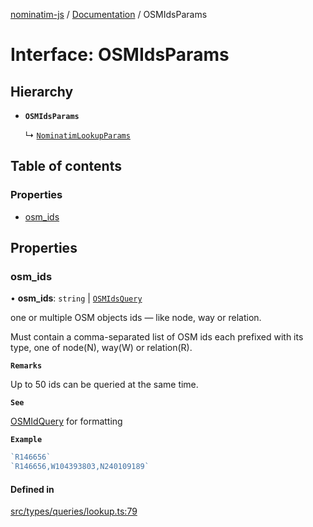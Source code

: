 [nominatim-js](../README.md) / [Documentation](../modules.md) / OSMIdsParams

# Interface: OSMIdsParams

## Hierarchy

- **`OSMIdsParams`**

  ↳ [`NominatimLookupParams`](NominatimLookupParams.md)

## Table of contents

### Properties

- [osm\_ids](OSMIdsParams.md#osm_ids)

## Properties

### osm\_ids

• **osm\_ids**: `string` \| [`OSMIdsQuery`](../modules.md#osmidsquery)

one or multiple OSM objects ids — like node, way or relation.

Must contain a comma-separated list of OSM ids each prefixed with its type,
one of node(N), way(W) or relation(R).

**`Remarks`**

Up to 50 ids can be queried at the same time.

**`See`**

[OSMIdQuery](../modules.md#osmidquery) for formatting

**`Example`**

```ts
`R146656`
`R146656,W104393803,N240109189`
```

#### Defined in

[src/types/queries/lookup.ts:79](https://github.com/blksnk/nominatim-js/blob/2f25718/src/types/queries/lookup.ts#L79)
